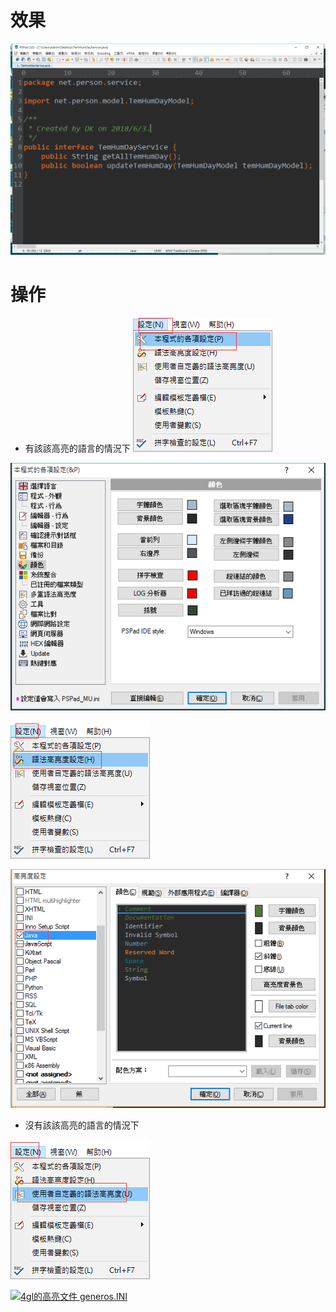 # 效果
![](image/6-1.png)

# 操作

- 有該該高亮的語言的情況下
![](image/6-4.png)

![](image/6-5.png)

![](image/6-2.png)

![](image/6-3.png)

- 沒有該該高亮的語言的情況下

![](image/6-6.png)

[![](https://img.shields.io/badge/4gl的高亮文件-generos.INI-green.svg "4gl的高亮文件 generos.INI")](https://pan.baidu.com/s/1kBltjCU4gvWRQ6K0_lHVKA)
